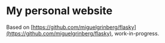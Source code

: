 # My personal website

Based on [https://github.com/miguelgrinberg/flasky](https://github.com/miguelgrinberg/flasky), work-in-progress.
